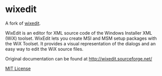 wixedit
=======

A fork of [wixedit](http://sourceforge.net/projects/wixedit/).

WixEdit is an editor for XML source code of the Windows Installer XML (WiX) toolset. WixEdit lets you create MSI and MSM setup packages with the WiX Toolset. It provides a visual representation of the dialogs and an easy way to edit the WiX source files.

Original documentation can be found at http://wixedit.sourceforge.net/

[MIT License](bit.ly/mit-license)
